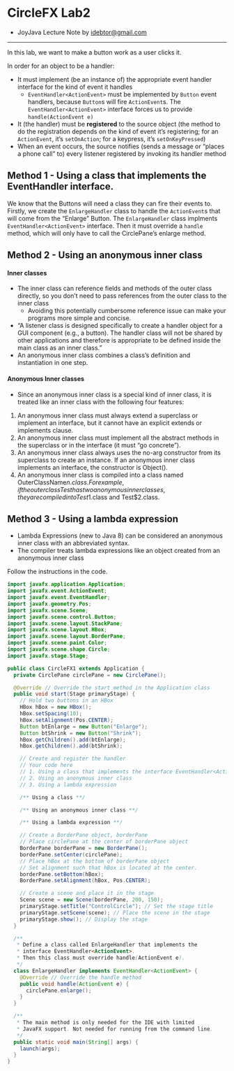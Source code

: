 
# CircleFX Lab2
  - JoyJava Lecture Note by idebtor@gmail.com
  ------------------
In this lab, we want to make a button work as a user clicks it.

In order for an object to be a handler:
- It must implement (be an instance of) the appropriate event handler interface for the kind of event it handles
    - `EventHandler<ActionEvent>` must be implemented by `Button` event handlers, because `Button`s will fire `ActionEvent`s.  The `EventHandler<ActionEvent>` interface forces us to provide `handle(ActionEvent e)`
- It (the handler) must be __registered__ to the source object (the method to do the registration depends on the kind of event it’s registering; for an `ActionEvent`, it’s `setOnAction`; for a keypress, it’s `setOnKeyPressed`)
- When an event occurs, the source notifies (sends a message or “places a phone call” to) every listener registered by invoking its handler method


## Method 1 - Using a class that implements the EventHandler interface.

We know that the Buttons will need a class they can fire their events to. Firstly, we create the `EnlargeHandler` class to handle the `ActionEvent`s that will come from the “Enlarge” Button. The `EnlargeHandler` class implments `EventHandler<ActionEvent>` interface. Then it must override a `handle` method, which will only have to call the CirclePane’s enlarge method.

## Method 2 - Using an anonymous inner class
#### Inner classes
- The inner class can reference fields and methods of the outer class directly, so you don’t need to pass references from the outer class to the inner class
    - Avoiding this potentially cumbersome reference issue can make your programs more simple and concise.
- “A listener class is designed specifically to create a handler object for a GUI component (e.g., a button). The handler class will not be shared by other applications and therefore is appropriate to be defined inside the main class as an inner class.”
- An anonymous inner class combines a class’s definition and instantiation in one step.

#### Anonymous Inner classes
- Since an anonymous inner class is a special kind of inner class, it is treated like an inner class with the following four features:
1. An anonymous inner class must always extend a superclass or implement an interface, but it cannot have an explicit extends or implements clause.
2. An anonymous inner class must implement all the abstract methods in the superclass or in the interface (it must “go concrete”).
3. An anonymous inner class always uses the no-arg constructor from its superclass to create an instance. If an anonymous inner class implements an interface, the constructor is Object().
4. An anonymous inner class is compiled into a class named OuterClassName$n.class. For example, if the outer class Test has two anonymous inner classes, they are compiled into Test$1.class and Test$2.class.

## Method 3 - Using a lambda expression
- Lambda Expressions (new to Java 8) can be considered an anonymous inner class with an abbreviated syntax.
- The compiler treats lambda expressions like an object created from an anonymous inner class

Follow the instructions in the code.

```java
import javafx.application.Application;
import javafx.event.ActionEvent;
import javafx.event.EventHandler;
import javafx.geometry.Pos;
import javafx.scene.Scene;
import javafx.scene.control.Button;
import javafx.scene.layout.StackPane;
import javafx.scene.layout.HBox;
import javafx.scene.layout.BorderPane;
import javafx.scene.paint.Color;
import javafx.scene.shape.Circle;
import javafx.stage.Stage;

public class CircleFX1 extends Application {
  private CirclePane circlePane = new CirclePane();

  @Override // Override the start method in the Application class
  public void start(Stage primaryStage) {
    // Hold two buttons in an HBox
    HBox hBox = new HBox();
    hBox.setSpacing(10);
    hBox.setAlignment(Pos.CENTER);
    Button btEnlarge = new Button("Enlarge");
    Button btShrink = new Button("Shrink");
    hBox.getChildren().add(btEnlarge);
    hBox.getChildren().add(btShrink);

    // Create and register the handler
    // Your code here
    // 1. Using a class that implements the interface EventHandler<ActionEvent>
    // 2. Using an anonymous inner class
    // 3. Using a lambda expression

    /** Using a class **/

    /** Using an anonymous inner class **/

    /** Using a lambda expression **/

    // Create a BorderPane object, borderPane
    // Place circlePane at the center of borderPane object
    BorderPane borderPane = new BorderPane();
    borderPane.setCenter(circlePane);
    // Place hBox at the bottom of borderPane object
    // Set alignment such that hBox is located at the center.
    borderPane.setBottom(hBox);
    BorderPane.setAlignment(hBox, Pos.CENTER);

    // Create a scene and place it in the stage
    Scene scene = new Scene(borderPane, 200, 150);
    primaryStage.setTitle("ControlCircle"); // Set the stage title
    primaryStage.setScene(scene); // Place the scene in the stage
    primaryStage.show(); // Display the stage
  }

  /**
   * Define a class called EnlargeHandler that implements the
   * interface EventHandler<ActionEvent>.
   * Then this class must override handle(ActionEvent e).
   */
  class EnlargeHandler implements EventHandler<ActionEvent> {
    @Override // Override the handle method
    public void handle(ActionEvent e) {
      circlePane.enlarge();
    }
  }

  /**
   * The main method is only needed for the IDE with limited
   * JavaFX support. Not needed for running from the command line.
   */
  public static void main(String[] args) {
    launch(args);
  }
}
```
